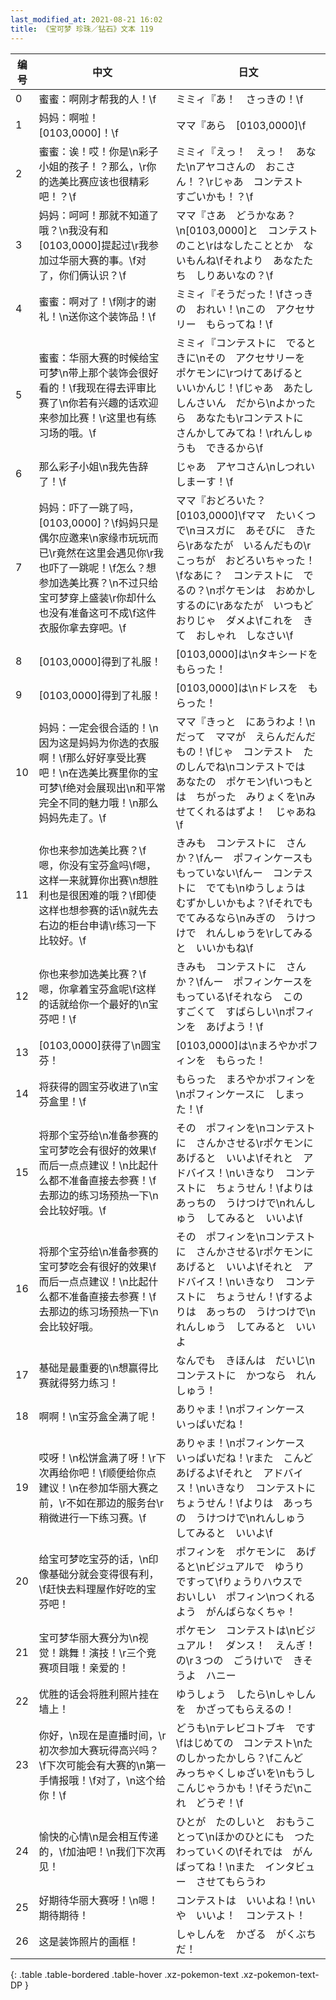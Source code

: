 ```yaml
---
last_modified_at: 2021-08-21 16:02
title: 《宝可梦 珍珠／钻石》文本 119
---
```

| 编号 | 中文 | 日文 |
| ---- | ---- | ---- |
| 0 | 蜜蜜：啊刚才帮我的人！\f | ミミィ『あ！　さっきの！\f |
| 1 | 妈妈：啊啦！[0103,0000]！\f | ママ『あら　[0103,0000]\f |
| 2 | 蜜蜜：诶！哎！你是\n彩子小姐的孩子！？那么，\r你的选美比赛应该也很精彩吧！？\f | ミミィ『えっ！　えっ！　あなた\nアヤコさんの　おこさん！？\rじゃあ　コンテスト　すごいかも！？\f |
| 3 | 妈妈：呵呵！那就不知道了哦？\n我没有和[0103,0000]提起过\r我参加过华丽大赛的事。\f对了，你们俩认识？\f | ママ『さあ　どうかなあ？\n[0103,0000]と　コンテストのこと\rはなしたこととか　ないもんね\fそれより　あなたたち　しりあいなの？\f |
| 4 | 蜜蜜：啊对了！\f刚才的谢礼！\n送你这个装饰品！\f | ミミィ『そうだった！\fさっきの　おれい！\nこの　アクセサリー　もらってね！\f |
| 5 | 蜜蜜：华丽大赛的时候给宝可梦\n带上那个装饰会很好看的！\f我现在得去评审比赛了\n你若有兴趣的话欢迎来参加比赛！\r这里也有练习场的哦。\f | ミミィ『コンテストに　でるときに\nその　アクセサリーを　ポケモンに\rつけてあげると　いいかんじ！\fじゃあ　あたし　しんさいん　だから\nよかったら　あなたも\rコンテストに　さんかしてみてね！\rれんしゅうも　できるから\f |
| 6 | 那么彩子小姐\n我先告辞了！\f | じゃあ　アヤコさん\nしつれい　しまーす！\f |
| 7 | 妈妈：吓了一跳了吗，[0103,0000]？\f妈妈只是偶尔应邀来\n家缘市玩玩而已\r竟然在这里会遇见你\r我也吓了一跳呢！\f怎么？想参加选美比赛？\n不过只给宝可梦穿上盛装\r你却什么也没有准备这可不成\f这件衣服你拿去穿吧。\f | ママ『おどろいた？　[0103,0000]\fママ　たいくつで\nヨスガに　あそびに　きたら\rあなたが　いるんだもの\rこっちが　おどろいちゃった！\fなあに？　コンテストに　でるの？\nポケモンは　おめかし　するのに\rあなたが　いつもどおりじゃ　ダメよ\fこれを　きて　おしゃれ　しなさい\f |
| 8 | [0103,0000]得到了礼服！ | [0103,0000]は\nタキシードを　もらった！ |
| 9 | [0103,0000]得到了礼服！ | [0103,0000]は\nドレスを　もらった！ |
| 10 | 妈妈：一定会很合适的！\n因为这是妈妈为你选的衣服啊！\f那么好好享受比赛吧！\n在选美比赛里你的宝可梦\f绝对会展现出\n和平常完全不同的魅力哦！\n那么妈妈先走了。\f | ママ『きっと　にあうわよ！\nだって　ママが　えらんだんだもの！\fじゃ　コンテスト　たのしんでね\nコンテストでは　あなたの　ポケモン\fいつもとは　ちがった　みりょくを\nみせてくれるはずよ！　じゃあね\f |
| 11 | 你也来参加选美比赛？\f嗯，你没有宝芬盒吗\f嗯，这样一来就算你出赛\n想胜利也是很困难的哦？\f即使这样也想参赛的话\n就先去右边的柜台申请\r练习一下比较好。\f | きみも　コンテストに　さんか？\fんー　ポフィンケースも　もっていない\fんー　コンテストに　でても\nゆうしょうは　むずかしいかもよ？\fそれでも　でてみるなら\nみぎの　うけつけで　れんしゅうを\rしてみると　いいかもね\f |
| 12 | 你也来参加选美比赛？\f嗯，你拿着宝芬盒呢\f这样的话就给你一个最好的\n宝芬吧！\f | きみも　コンテストに　さんか？\fんー　ポフィンケースを　もっている\fそれなら　この　すごくて　すばらしい\nポフィンを　あげよう！\f |
| 13 | [0103,0000]获得了\n圆宝芬！ | [0103,0000]は\nまろやかポフィンを　もらった！ |
| 14 | 将获得的圆宝芬收进了\n宝芬盒里！\f | もらった　まろやかポフィンを\nポフィンケースに　しまった！\f |
| 15 | 将那个宝芬给\n准备参赛的宝可梦吃会有很好的效果\f而后一点点建议！\n比起什么都不准备直接去参赛！\f去那边的练习场预热一下\n会比较好哦。\f | その　ポフィンを\nコンテストに　さんかさせる\rポケモンに　あげると　いいよ\fそれと　アドバイス！\nいきなり　コンテストに　ちょうせん！\fよりは　あっちの　うけつけで\nれんしゅう　してみると　いいよ\f |
| 16 | 将那个宝芬给\n准备参赛的宝可梦吃会有很好的效果\f而后一点点建议！\n比起什么都不准备直接去参赛！\f去那边的练习场预热一下\n会比较好哦。 | その　ポフィンを\nコンテストに　さんかさせる\rポケモンに　あげると　いいよ\fそれと　アドバイス！\nいきなり　コンテストに　ちょうせん！\fするよりは　あっちの　うけつけで\nれんしゅう　してみると　いいよ |
| 17 | 基础是最重要的\n想赢得比赛就得努力练习！ | なんでも　きほんは　だいじ\nコンテストに　かつなら　れんしゅう！ |
| 18 | 啊啊！\n宝芬盒全满了呢！ | ありゃま！\nポフィンケース　いっぱいだね！ |
| 19 | 哎呀！\n松饼盒满了呀！\r下次再给你吧！\f顺便给你点建议！\n在参加华丽大赛之前，\r不如在那边的服务台\r稍微进行一下练习赛。\f | ありゃま！\nポフィンケース　いっぱいだね！\rまた　こんど　あげるよ\fそれと　アドバイス！\nいきなり　コンテストに　ちょうせん！\fよりは　あっちの　うけつけで\nれんしゅう　してみると　いいよ\f |
| 20 | 给宝可梦吃宝芬的话，\n印像基础分就会变得很有利，\f赶快去料理屋作好吃的宝芬吧！ | ポフィンを　ポケモンに　あげると\nビジュアルで　ゆうり　ですって\fりょうりハウスで　おいしい　ポフィン\nつくれるよう　がんばらなくちゃ！ |
| 21 | 宝可梦华丽大赛分为\n视觉！跳舞！演技！\r三个竞赛项目哦！亲爱的！ | ポケモン　コンテストは\nビジュアル！　ダンス！　えんぎ！　の\r３つの　ごうけいで　きそうよ　ハニー |
| 22 | 优胜的话会将胜利照片挂在墙上！ | ゆうしょう　したら\nしゃしんを　かざってもらえるの！ |
| 23 | 你好，\n现在是直播时间，\r初次参加大赛玩得高兴吗？\f下次可能会有大赛的\n第一手情报哦！\f对了，\n这个给你！\f | どうも\nテレビコトブキ　です\fはじめての　コンテスト\nたのしかったかしら？\fこんど　みっちゃくしゅざいを\nもうしこんじゃうかも！\fそうだ\nこれ　どうぞ！\f |
| 24 | 愉快的心情\n是会相互传递的，\f加油吧！\n我们下次再见！ | ひとが　たのしいと　おもうことって\nほかのひとにも　つたわっていくの\fそれでは　がんばってね！\nまた　インタビュー　させてもらうわ |
| 25 | 好期待华丽大赛呀！\n嗯！期待期待！ | コンテストは　いいよね！\nいや　いいよ！　コンテスト！ |
| 26 | 这是装饰照片的画框！ | しゃしんを　かざる　がくぶちだ！ |
{: .table .table-bordered .table-hover .xz-pokemon-text .xz-pokemon-text-DP }